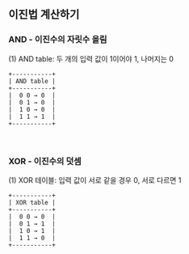 ## 이진법 계산하기

### AND - 이진수의 자릿수 올림

(1) AND table: 두 개의 입력 값이 1이어야 1, 나머지는 0
```
+-----------+
| AND table |
+-----------+
|  0 0 → 0  |
|  0 1 → 0  |
|  1 0 → 0  |
|  1 1 → 1  |
+-----------+
```

<br>

### XOR - 이진수의 덧셈

(1) XOR 테이블: 입력 값이 서로 같을 경우 0, 서로 다르면 1

```
+-----------+
| XOR table |
+-----------+
|  0 0 → 0  |
|  0 1 → 1  |
|  1 0 → 1  |
|  1 1 → 0  |
+-----------+
```
